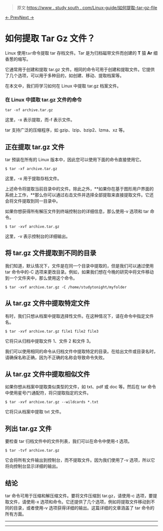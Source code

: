 > 原文:[https://www . study south . com/Linux-guide/如何提取-tar-gz-file](https://www.studytonight.com/linux-guide/how-to-extract-tar-gz-file)

[← Prev](/linux-guide/how-to-find-files-in-linux "Find File in Linux")[Next →](/linux-guide/how-to-unzip-files-in-linux "Unzip a File")

# 如何提取 Tar Gz 文件？

Linux 使用`tar`命令提取 tar 存档文件。Tar 是为归档磁带文件而创建的 **T** 猿 **Ar** 细香葱的缩写。

它通常用于创建和提取 tar.gz 文件。相同的命令可用于创建和提取文件。它提供了几个选项，可以用于多种目的，如创建、移动、提取档案等。

在本文中，我们将学习如何在 Linux 中提取 tar.gz 档案文件。

### 在 Linux 中提取 tar.gz 文件的命令

```
tar -xf archive.tar.gz
```

这里，-x 表示提取，而-f 表示文件。

tar 支持广泛的压缩程序，如 gzip、lzip、bzip2、lzma、xz 等。

## 正在提取 tar.gz 文件

tar 预装在所有的 Linux 版本中，因此您可以使用下面的命令直接使用它。

```
$ tar -xf archive.tar.gz
```

这里，-x 用于提取存档文件。

上述命令将提取当前目录中的文件。除此之外，**如果你在基于图形用户界面的系统上工作，**那么你可以通过右击文件并选择全部提取来直接提取文件。它还会将文件提取到同一目录中。

如果你想获得所有解压文件到终端控制台的详细信息，那么使用-v 选项和 tar 命令。

```
$ tar -xvf archive.tar.gz
```

这里，-v 表示控制台的详细输出。

## 将 tar.gz 文件提取到不同的目录

我们知道，默认情况下，文件是在同一个目录中提取的，但是我们可以通过使用 tar 命令中的-C 选项来更改目录。例如，如果我们想在今晚的研究中将文件移动到一个文件夹中，那么使用这个命令。

```
$ tar -xvf archive.tar.gz -C /home/studytonight/myfolder
```

## 从 tar.gz 文件中提取特定文件

有时，我们只想从档案中提取选择性文件。在这种情况下，请在命令中指定文件名。

```
$ tar -xvf archive.tar.gz file1 file2 file3
```

它将只从归档中提取文件 1、文件 2 和文件 3。

我们可以使用相同的命令从归档文件中提取特定的目录。在给出文件或目录名时，请确保名称正确，因为不正确的名称会导致命令失败。

## 从 tar.gz 文件中提取相似文件

如果你想从档案中提取类似类型的文件，如 txt、pdf 或 doc 等。然后在 tar 命令中使用星号(*)通配符，将只提取指定的文件。

```
$ tar -xvf archive.tar.gz --wildcards *.txt
```

它将只从档案中提取 txt 文件。

## 列出 tar.gz 文件

要检查 tar 归档文件中的文件列表，我们可以在命令中使用-t 选项。

```
$ tar -tvf archive.tar.gz
```

它会将所有文件输出到控制台，而不提取文件。因为我们使用了-v 选项，所以它将向控制台显示详细的输出。

## 结论

tar 命令可用于压缩和解压缩文件。要将文件压缩到 tar.gz，请使用-c 选项，要提取文件，请使用-x 选项和命令。它还提供了几个选项，例如将提取文件移动到不同的目录，或者使用-v 选项获得详细的输出。这篇详细的文章涵盖了 tar 命令的所有方面。

* * *

* * *